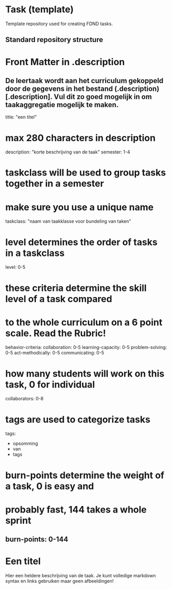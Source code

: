 # Task (template)
Template repository used for creating FDND tasks.

## Standard repository structure



# Front Matter in .description
De leertaak wordt aan het curriculum gekoppeld door de gegevens in het bestand (.description)[.description]. Vul dit zo goed mogelijk in om taakaggregatie mogelijk te maken.
---
title: "een titel"
# max 280 characters in description
description: "korte beschrijving van de taak"
semester: 1-4
# taskclass will be used to group tasks together in a semester
# make sure you use a unique name
taskclass: "naam van taakklasse voor bundeling van taken"
# level determines the order of tasks in a taskclass
level: 0-5
# these criteria determine the skill level of a task compared
# to the whole curriculum on a 6 point scale. Read the Rubric!
behavior-criteria:
  collaboration: 0-5
  learning-capacity: 0-5
  problem-solving: 0-5
  act-methodically: 0-5
  communicating: 0-5
# how many students will work on this task, 0 for individual
collaborators: 0-8
# tags are used to categorize tasks
tags:
  - opsomming
  - van
  - tags
# burn-points determine the weight of a task, 0 is easy and
# probably fast, 144 takes a whole sprint
burn-points: 0-144
---

# Een titel
Hier een heldere beschrijving van de taak. Je kunt volledige markdown syntax en links gebruiken maar geen afbeeldingen!


